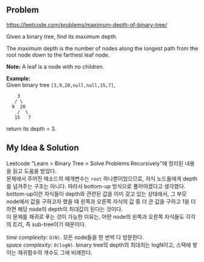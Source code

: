Problem
-------------
https://leetcode.com/problems/maximum-depth-of-binary-tree/  

Given a binary tree, find its maximum depth.

The maximum depth is the number of nodes along the longest path from the root node down to the farthest leaf node.

**Note:** A leaf is a node with no children.

**Example:**  
Given binary tree `[3,9,20,null,null,15,7]`,  

```
    3
   / \
  9  20
    /  \
   15   7
```  

return its depth = 3.  

  
My Idea & Solution
-------------

Leetcode "Learn > Binary Tree > Solve Problems Recursively"에 정리된 내용을 
읽고 도움을 받았다.  
문제에서 주어진 메소드의 매개변수는 `root` 하나뿐이었으므로, 자식 노드들에게 depth를 넘겨주는 
구조는 아니다. 따라서 bottom-up 방식으로 풀어야겠다고 생각했다.  
bottom-up이란 자식들이 depth와 관련된 값을 이미 갖고 있는 상태에서, 그 부모 node에서 값을 
구하고자 했을 때 왼쪽과 오른쪽 자식의 값 중 더 큰 값을 구하고 1을 더하면 해당 node의 depth의 
최대값이 된다는 것이다.  
이 문제를 재귀로 푸는 것이 가능한 이유는, 어떤 node의 왼쪽과 오른쪽 자식들도 각각의 트리, 즉 
sub-tree이기 때문이다.  

*time complexity*: `O(N)`. 모든 node들을 한 번씩 다 방문한다.  
*space complexity*: `O(logN)`. binary tree의 depth의 최대치는 logN이고, 스택에 
쌓이는 재귀함수의 개수도 그에 비례한다. 
